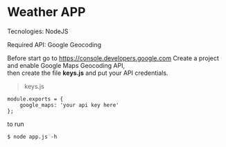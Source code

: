 # Weather APP
Tecnologies: NodeJS

Required API: Google Geocoding 

Before start go to https://console.developers.google.com
Create a project and enable Google Maps Geocoding API, <br>then
create the file **keys.js** and put your API credentials.

> keys.js

    module.exports = {
        google_maps: 'your api key here'
    };

to run

    $ node app.js -h
